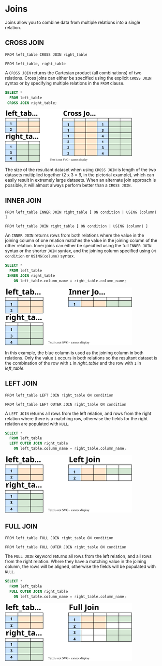 # Joins

Joins allow you to combine data from multiple relations into a single relation.

## CROSS JOIN

~~~
FROM left_table CROSS JOIN right_table
~~~
~~~
FROM left_table, right_table
~~~

A `CROSS JOIN` returns the Cartesian product (all combinations) of two relations. Cross joins can either be specified using the explicit `CROSS JOIN` syntax or by specifying multiple relations in the `FROM` clause.

~~~sql
SELECT *
  FROM left_table
 CROSS JOIN right_table;
~~~

<img src="../diagrams/cross-join.svg" width="420px">

The size of the resultant dataset when using `CROSS JOIN` is length of the two datasets multiplied together (2 x 3 = 6, in the pictorial example), which can easily result in extremely large datasets. When an alternate join approach is possible, it will almost always perform better than a `CROSS JOIN`.

## INNER JOIN

~~~
FROM left_table INNER JOIN right_table [ ON condition | USING (column) ]
~~~
~~~
FROM left_table JOIN right_table [ ON condition | USING (column) ]
~~~

An `INNER JOIN` returns rows from both relations where the value in the joining column of one relation matches the value in the joining column of the other relation. Inner joins can either be specified using the full `INNER JOIN` syntax or the shorter `JOIN` syntax, and the joining column specified using `ON condition` or `USING(column)` syntax.

~~~sql
SELECT *
  FROM left_table
 INNER JOIN right_table
    ON left_table.column_name = right_table.column_name;
~~~

<img src="../diagrams/inner-join.svg" width="420px">

In this example, the blue column is used as the joining column in both relations. Only the value `1` occurs in both relations so the resultant dataset is the combination of the row with `1` in _right_table_ and the row with `1` in _left_table_.

## LEFT JOIN

~~~
FROM left_table LEFT JOIN right_table ON condition
~~~
~~~
FROM left_table LEFT OUTER JOIN right_table ON condition
~~~

A `LEFT JOIN` returns all rows from the left relation, and rows from the right relation where there is a matching row, otherwise the fields for the right relation are populated with `NULL`.

~~~sql
SELECT *
  FROM left_table
  LEFT OUTER JOIN right_table
    ON left_table.column_name = right_table.column_name;
~~~

<img src="../diagrams/left-join.svg" width="420px">

## FULL JOIN

~~~
FROM left_table FULL JOIN right_table ON condition
~~~
~~~
FROM left_table FULL OUTER JOIN right_table ON condition
~~~

The `FULL JOIN` keyword returns all rows from the left relation, and all rows from the right relation. Where they have a matching value in the joining column, the rows will be aligned, otherwise the fields will be populated with `NULL`.

~~~sql
SELECT *
  FROM left_table
  FULL OUTER JOIN right_table
    ON left_table.column_name = right_table.column_name;
~~~

<img src="../diagrams/full-join.svg" width="420px">